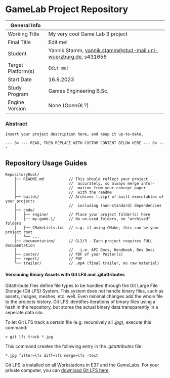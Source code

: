 # GameLab Project Repository

|  General Info  | |
| ---|---|
| Working Title | My very cool Game Lab 3 project |
| Final Title | Edit me! |
| Student | Yannik Stamm, yannik.stamm@stud-mail.uni-wuerzburg.de, s431656 |
| Target Platform(s) | `Edit me!` |
| Start Date | 16.9.2023 |
| Study Program | Games Engineering B.Sc.|
| Engine Version | None (OpenGL?) |

### Abstract

`Insert your project description here, and keep it up-to-date.`

`--- 8< --- READ, THEN REPLACE WITH CUSTOM CONTENT BELOW HERE --- 8< ---`

## Repository Usage Guides

```
RepositoryRoot/
    ├── README.md           // This should reflect your project 
    │                       //  accurately, so always merge infor- 
    │                       //  mation from your concept paper 
    │                       //  with the readme
    ├── builds/             // Archives (.zip) of built executables of your projects
    │                       //  including (non-standard) dependencies
    ├── code/
    │   ├── engine/         // Place your project folder(s) here
    │   ├── my-game-1/      // No un-used folders, no "archived" folders
    │   ├── CMakeLists.txt  // e.g. if using CMake, this can be your project root
    │   └── ...
    ├── documentation/      // GL2/3 - Each project requires FULL documentation  
    │                       //   i.e. API Docs, Handbook, Dev Docs
    ├── poster/             // PDF of your Poster(s)
    ├── report/             // PDF
    └── trailer/            // .mp4 (final trailer, no raw material)
```

#### Versioning Binary Assets with Git LFS and .gitattributes
Gitattribute files define file types to be handled through the Git Large File Storage (Git LFS) System.
This system does not handle binary files, such as assets, images, meshes, etc. well.
Even minimal changes add the whole file to the projects history.
Git LFS identifies iterations of binary files using a hash in the repository, but stores the actual binary data transparently in a seperate data silo.

To let Git LFS track a certain file (e.g. recursively all *.jpg*), execute this command:

	> git lfs track *.jpg

This command creates the following entry in the *.gitattributes* file:

	*.jpg filter=lfs diff=lfs merge=lfs -text

Git LFS is installed on all Workstations in E37 and the GameLabs.
For your private computer, you can [download Git LFS here](https://git-lfs.github.com/).

